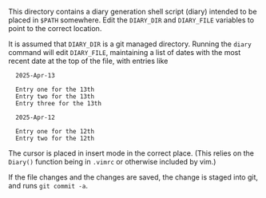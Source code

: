 This directory contains a diary generation shell script (diary) intended to be
placed in `$PATH` somewhere. Edit the `DIARY_DIR` and `DIARY_FILE` variables
to point to the correct location.

It is assumed that `DIARY_DIR` is a git managed directory. Running the `diary`
command will edit `DIARY_FILE`, maintaining a list of dates with the most
recent date at the top of the file, with entries like

```
  2025-Apr-13

  Entry one for the 13th
  Entry two for the 13th
  Entry three for the 13th

  2025-Apr-12

  Entry one for the 12th
  Entry two for the 12th
```

The cursor is placed in insert mode in the correct place. (This relies on
the `Diary()` function being in `.vimrc` or otherwise included by vim.)

If the file changes and the changes are saved, the change is staged into
git, and runs `git commit -a`.
